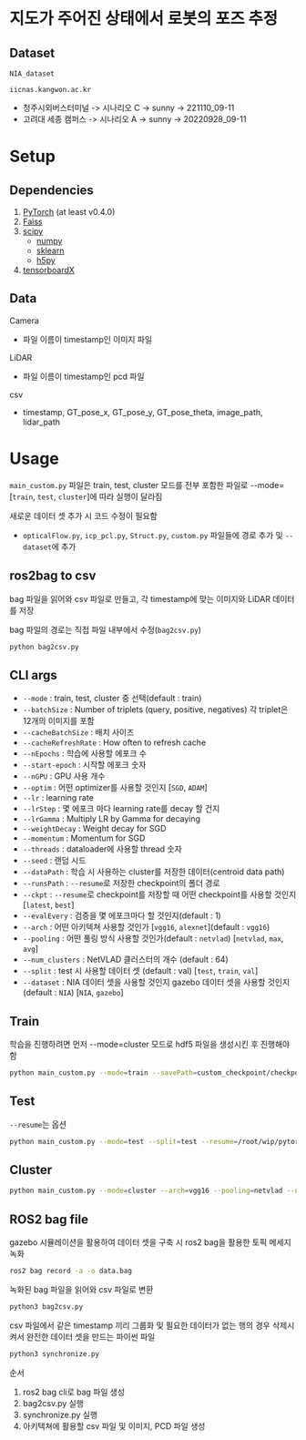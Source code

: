 # 지도가 주어진 상태에서 로봇의 포즈 추정

## Dataset
`NIA_dataset`

`iicnas.kangwon.ac.kr`
- 청주시외버스터미널 -> 시나리오 C -> sunny -> 221110_09-11
- 고려대 세종 캠퍼스 -> 시나리오 A -> sunny -> 20220928_09-11

# Setup

## Dependencies

1. [PyTorch](https://pytorch.org/get-started/locally/) (at least v0.4.0)
2. [Faiss](https://github.com/facebookresearch/faiss)
3. [scipy](https://www.scipy.org/)
    - [numpy](http://www.numpy.org/)
    - [sklearn](https://scikit-learn.org/stable/)
    - [h5py](https://www.h5py.org/)
4. [tensorboardX](https://github.com/lanpa/tensorboardX)

## Data

Camera
- 파일 이름이 timestamp인 이미지 파일

LiDAR
- 파일 이름이 timestamp인 pcd 파일

csv
- timestamp, GT_pose_x, GT_pose_y, GT_pose_theta, image_path, lidar_path

# Usage

`main_custom.py` 파일은 train, test, cluster 모드를 전부 포함한 파일로 --mode=[`train`, `test`, `cluster`]에 따라 실행이 달라짐

새로운 데이터 셋 추가 시 코드 수정이 필요함
- `opticalFlow.py`, `icp_pcl.py`, `Struct.py`, `custom.py` 파일들에 경로 추가 및 `--dataset`에 추가

## ros2bag to csv

bag 파일을 읽어와 csv 파일로 만들고, 각 timestamp에 맞는 이미지와 LiDAR 데이터를 저장

bag 파일의 경로는 직접 파일 내부에서 수정(`bag2csv.py`)

```bash
python bag2csv.py
```

## CLI args

- `--mode` : train, test, cluster 중 선택(default : train)
- `--batchSize` : Number of triplets (query, positive, negatives) 각 triplet은 12개의 이미지를 포함
- `--cacheBatchSize` : 배치 사이즈
- `--cacheRefreshRate` : How often to refresh cache
- `--nEpochs` : 학습에 사용할 에포크 수
- `--start-epoch` : 시작할 에포크 숫자
- `--nGPU` : GPU 사용 개수
- `--optim` : 어떤 optimizer를 사용할 것인지 [`SGD`, `ADAM`]
- `--lr` : learning rate
- `--lrStep` : 몇 에포크 마다 learning rate를 decay 할 건지
- `--lrGamma` : Multiply LR by Gamma for decaying
- `--weightDecay` : Weight decay for SGD
- `--momentum` : Momentum for SGD
- `--threads` : dataloader에 사용할 thread 숫자
- `--seed` : 랜덤 시드
- `--dataPath` : 학습 시 사용하는 cluster를 저장한 데이터(centroid data path)
- `--runsPath` : `--resume`로 저장한 checkpoint의 폴더 경로
- `--ckpt` : `--resume`로 checkpoint를 저장할 때 어떤 checkpoint를 사용할 것인지 [`latest`, `best`]
- `--evalEvery` : 검증을 몇 에포크마다 할 것인지(default : 1)
- `--arch` : 어떤 아키텍쳐 사용할 것인가 [`vgg16`, `alexnet`](default : `vgg16`)
- `--pooling` : 어떤 풀링 방식 사용할 것인가(default : `netvlad`) [`netvlad`, `max`, `avg`]
- `--num_clusters` : NetVLAD 클러스터의 개수 (default : 64)
- `--split` : test 시 사용할 데이터 셋 (default : val) [`test`, `train`, `val`]
- `--dataset` : NIA 데이터 셋을 사용할 것인지 gazebo 데이터 셋을 사용할 것인지 (default : `NIA`) [`NIA`, `gazebo`]


## Train

학습을 진행하려면 먼저 --mode=cluster 모드로 hdf5 파일을 생성시킨 후 진행해야함

```bash
python main_custom.py --mode=train --savePath=custom_checkpoint/checkpoint --cacheBatchSize=10 --cacheRefreshRate=0 --threads=4 --dataset=gazebo
```

## Test

`--resume`는 옵션

```bash
python main_custom.py --mode=test --split=test --resume=/root/wip/pytorch-NetVlad/runsPath/Apr22_17-03-05_vgg16_netvlad/custom_checkpoint/ --dataset=gazebo
```

## Cluster

```bash
python main_custom.py --mode=cluster --arch=vgg16 --pooling=netvlad --num_clusters=64 --dataset=gazebo
```

## ROS2 bag file
gazebo 시뮬레이션을 활용하여 데이터 셋을 구축 시 ros2 bag을 활용한 토픽 메세지 녹화

```bash
ros2 bag record -a -o data.bag
```

녹화된 bag 파일을 읽어와 csv 파일로 변환

```bash
python3 bag2csv.py
```

csv 파일에서 같은 timestamp 끼리 그룹화 및 필요한 데이터가 없는 행의 경우 삭제시켜서 완전한 데이터 셋을 만드는 파이썬 파일

```bash
python3 synchronize.py
```

순서
1. ros2 bag cli로 bag 파일 생성
2. bag2csv.py 실행
3. synchronize.py 실행
4. 아키텍쳐에 활용할 csv 파일 및 이미지, PCD 파일 생성
